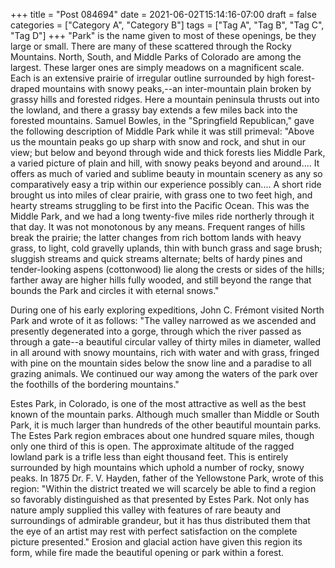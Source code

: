 +++
title = "Post 084694"
date = 2021-06-02T15:14:16-07:00
draft = false
categories = ["Category A", "Category B"]
tags = ["Tag A", "Tag B", "Tag C", "Tag D"]
+++
"Park" is the name given to most of these openings, be they large or small. There are many of these scattered through the Rocky Mountains. North, South, and Middle Parks of Colorado are among the largest. These larger ones are simply meadows on a magnificent scale. Each is an extensive prairie of irregular outline surrounded by high forest-draped mountains with snowy peaks,--an inter-mountain plain broken by grassy hills and forested ridges. Here a mountain peninsula thrusts out into the lowland, and there a grassy bay extends a few miles back into the forested mountains. Samuel Bowles, in the "Springfield Republican," gave the following description of Middle Park while it was still primeval: "Above us the mountain peaks go up sharp with snow and rock, and shut in our view; but below and beyond through wide and thick forests lies Middle Park, a varied picture of plain and hill, with snowy peaks beyond and around.... It offers as much of varied and sublime beauty in mountain scenery as any so comparatively easy a trip within our experience possibly can.... A short ride brought us into miles of clear prairie, with grass one to two feet high, and hearty streams struggling to be first into the Pacific Ocean. This was the Middle Park, and we had a long twenty-five miles ride northerly through it that day. It was not monotonous by any means. Frequent ranges of hills break the prairie; the latter changes from rich bottom lands with heavy grass, to light, cold gravelly uplands, thin with bunch grass and sage brush; sluggish streams and quick streams alternate; belts of hardy pines and tender-looking aspens (cottonwood) lie along the crests or sides of the hills; farther away are higher hills fully wooded, and still beyond the range that bounds the Park and circles it with eternal snows."

During one of his early exploring expeditions, John C. Frémont visited North Park and wrote of it as follows: "The valley narrowed as we ascended and presently degenerated into a gorge, through which the river passed as through a gate--a beautiful circular valley of thirty miles in diameter, walled in all around with snowy mountains, rich with water and with grass, fringed with pine on the mountain sides below the snow line and a paradise to all grazing animals. We continued our way among the waters of the park over the foothills of the bordering mountains."

Estes Park, in Colorado, is one of the most attractive as well as the best known of the mountain parks. Although much smaller than Middle or South Park, it is much larger than hundreds of the other beautiful mountain parks. The Estes Park region embraces about one hundred square miles, though only one third of this is open. The approximate altitude of the ragged lowland park is a trifle less than eight thousand feet. This is entirely surrounded by high mountains which uphold a number of rocky, snowy peaks. In 1875 Dr. F. V. Hayden, father of the Yellowstone Park, wrote of this region: "Within the district treated we will scarcely be able to find a region so favorably distinguished as that presented by Estes Park. Not only has nature amply supplied this valley with features of rare beauty and surroundings of admirable grandeur, but it has thus distributed them that the eye of an artist may rest with perfect satisfaction on the complete picture presented." Erosion and glacial action have given this region its form, while fire made the beautiful opening or park within a forest.
